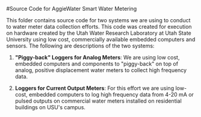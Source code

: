 #Source Code for AggieWater Smart Water Metering

This folder contains source code for two systems we are using to conduct to water meter data collection efforts. This code was created for execution on hardware created by the Utah Water Research Laboratory at Utah State University using low cost, commercially available embedded computers and sensors. The following are descriptions of the two systems:

1. **"Piggy-back" Loggers for Analog Meters**:  We are using low cost, embedded computers and components to "piggy-back" on top of analog, positive displacement water meters to collect high frequency data.

2. **Loggers for Current Output Meters**: For this effort we are using low-cost, embedded computers to log high frequency data from 4-20 mA or pulsed outputs on commercial water meters installed on residential buildings on USU's campus. 
